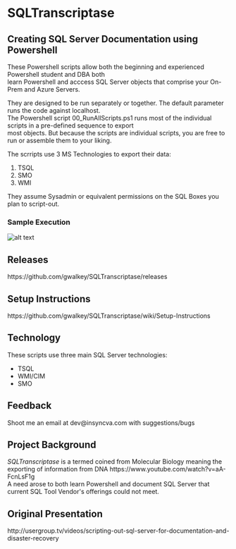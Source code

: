 # SQLTranscriptase 
<h2>Creating SQL Server Documentation using Powershell</h2>

These Powershell scripts allow both the beginning and experienced Powershell student and DBA both<br>
learn Powershell and acccess SQL Server objects that comprise your On-Prem and Azure Servers.

They are designed to be run separately or together. The default parameter runs the code against localhost.<br>
The Powershell script 00_RunAllScripts.ps1 runs most of the individual scripts in a pre-defined sequence to export<br>
most objects. But because the scripts are individual scripts, you are free to run or assemble them to your liking.<br>

The scrripts use 3 MS Technologies to export their data:
1) TSQL
2) SMO
3) WMI

They assume Sysadmin or equivalent permissions on the SQL Boxes you plan to script-out.

<h3>Sample Execution</h3>

![alt text](https://raw.githubusercontent.com/gwalkey/SQLTranscriptase/master/SQLT.gif)

<h2>Releases</h2>
https://github.com/gwalkey/SQLTranscriptase/releases

<h2>Setup Instructions</h2>
https://github.com/gwalkey/SQLTranscriptase/wiki/Setup-Instructions

<h2>Technology</h2>
These scripts use three main SQL Server technologies:<br>

* TSQL<br>
* WMI/CIM<br>
* SMO<br>

<h2>Feedback</h2>
Shoot me an email at dev@insyncva.com with suggestions/bugs

<h2>Project Background</h2>
<em>SQLTranscriptase</em> is a termed coined from Molecular Biology meaning the exporting of information from DNA
https://www.youtube.com/watch?v=aA-FcnLsF1g<br>
A need arose to both learn Powershell and document SQL Server that current SQL Tool Vendor's offerings could not meet.

<h2>Original Presentation</h2>
http://usergroup.tv/videos/scripting-out-sql-server-for-documentation-and-disaster-recovery
